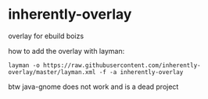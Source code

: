 # inherently-overlay

overlay for ebuild boizs

how to add the overlay with layman:

```
layman -o https://raw.githubusercontent.com/inherently-overlay/master/layman.xml -f -a inherently-overlay
```

btw java-gnome does not work and is a dead project
